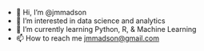 - 👋 Hi, I’m @jmmadson
- 👀 I’m interested in data science and analytics
- 🌱 I’m currently learning Python, R, & Machine Learning
- 📫 How to reach me jmmadson@gmail.com

<!---
jmmadson/jmmadson is a ✨ special ✨ repository because its `README.md` (this file) appears on your GitHub profile.
You can click the Preview link to take a look at your changes.
--->
